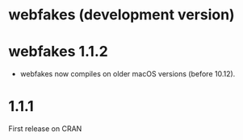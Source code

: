 # webfakes (development version)

# webfakes 1.1.2

* webfakes now compiles on older macOS versions (before 10.12).

# 1.1.1

First release on CRAN

